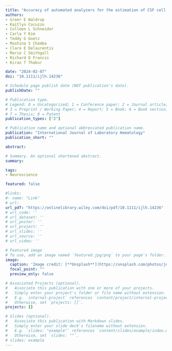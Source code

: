 ```yaml
---
title: "Accuracy of automated analyzers for the estimation of CSF cell counts: A systematic review and meta‐analysis."
authors:
- Greer E Waldrop
- Kaitlyn Cocuzzo
- Colleen L Schneider
- Carla Y Kim
- Teddy G Goetz
- Mashina S Chomba
- Clare E Delaurentis
- Marie C Smithgall
- Richard O Francis 
- Kiran T Thakur

date: "2024-02-07"
doi: "10.1111/ijlh.14236"

# Schedule page publish date (NOT publication's date).
publishDate: ""

# Publication type.
# Legend: 0 = Uncategorized; 1 = Conference paper; 2 = Journal article;
# 3 = Preprint / Working Paper; 4 = Report; 5 = Book; 6 = Book section;
# 7 = Thesis; 8 = Patent
publication_types: ["2"]

# Publication name and optional abbreviated publication name.
publication: "International Journal of Laboratory Hematology"
publication_short: ""

abstract: 

# Summary. An optional shortened abstract.
summary:

tags:
- Neuroscience

featured: false

#links:
#- name: "Link"
# url: 
url_pdf: "https://onlinelibrary.wiley.com/doi/pdf/10.1111/ijlh.14236"
# url_code: ''
# url_dataset: ''
# url_poster: ''
# url_project: ''
# url_slides: ''
# url_source: ''
# url_video: ''

# Featured image
# To use, add an image named `featured.jpg/png` to your page's folder. 
image:
  caption: 'Image credit: [**Unsplash**](https://unsplash.com/photos/jdD8gXaTZsc)'
  focal_point: ""
  preview_only: false

# Associated Projects (optional).
#   Associate this publication with one or more of your projects.
#   Simply enter your project's folder or file name without extension.
#   E.g. `internal-project` references `content/project/internal-project/index.md`.
#   Otherwise, set `projects: []`.
projects: []

# Slides (optional).
#   Associate this publication with Markdown slides.
#   Simply enter your slide deck's filename without extension.
#   E.g. `slides: "example"` references `content/slides/example/index.md`.
#   Otherwise, set `slides: ""`.
# slides: example
---
```




